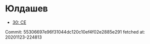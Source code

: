 # Юлдашев
- [30: CE](30.md)

Commit: 55306697e96f31044dc120c10ef4f02e2885e291
 fetched at: 20201123-224813
